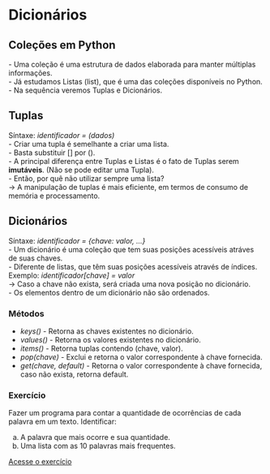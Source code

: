 <h1> Dicionários </h1>
<h2> Coleções em Python </h2>
<p>
  - Uma coleção é uma estrutura de dados elaborada para manter múltiplas informações.
  <br>
  - Já estudamos Listas (list), que é uma das coleções disponíveis no Python.
  <br>
  - Na sequência veremos Tuplas e Dicionários.
</p>
<h2> Tuplas </h2>
<p>
  Síntaxe: <em> identificador = (dados) </em>
  <br>
  - Criar uma tupla é semelhante a criar uma lista.
  <br>
  - Basta substituir [] por ().
  <br>
  - A principal diferença entre Tuplas e Listas é o fato de Tuplas serem <strong> imutáveis</strong>. (Não se pode editar uma Tupla).
  <br>
  - Então, por quê não utilizar sempre uma lista?
  <br>
  &rarr; A manipulação de tuplas é mais eficiente, em termos de consumo de memória e processamento.
</p>
<h2> Dicionários </h2>
<p>
  Síntaxe: <em> identificador = {chave: valor, ...} </em>
  <br>
  - Um dicionário é uma coleção que tem suas posições acessíveis atráves de suas chaves.
  <br>
  - Diferente de listas, que têm suas posições acessíveis através de índices.
  <br>
  Exemplo: <em> identificador[chave] = valor </em>
  <br>
  &rarr; Caso a chave não exista, será criada uma nova posição no dicionário.
  <br>
  - Os elementos dentro de um dicionário não são ordenados.
</p>
<h3> Métodos </h3>
<p>
  <ul>
    <li> <em> keys() </em> - Retorna as chaves existentes no dicionário. </li>
    <li> <em> values() </em> - Retorna os valores existentes no dicionário. </li>
    <li> <em> items() </em> - Retorna tuplas contendo (chave, valor). </li>
    <li> <em> pop(chave) </em> - Exclui e retorna o valor correspondente à chave fornecida.
    <li> <em> get(chave, default) </em> - Retorna o valor correspondente à chave fornecida, caso não exista, retorna default. 
  </ul>
</p>
<h3> Exercício </h3>
<p>
  Fazer um programa para contar a quantidade de ocorrências de cada palavra em um texto. Identificar:
  <ol type = "a">
    <li> A palavra que mais ocorre e sua quantidade. </li>
    <li> Uma lista com as 10 palavras mais frequentes. </li>
  </ol>
  <a href = "https://github.com/josec-junior/UEPB/blob/main/EstruturaDeDados_2022.1/Dicion%C3%A1rios/ExercicioDicionario/exerciciodicio.py"> Acesse o exercício </a>
</p>
